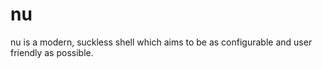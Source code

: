 # nu

nu is a modern, suckless shell which aims to be as configurable and user friendly as possible.